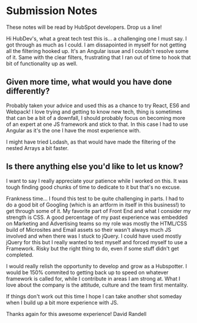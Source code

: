 # Submission Notes 

These notes will be read by HubSpot developers. Drop us a line!

Hi HubDev's, what a great tech test this is... a challenging one I must say. I got through as much as I could. I am dissapointed in myself for not getting all the filtering hooked up. It's an Angular issue and I couldn't resolve some of it. Same with the clear filters, frustrating that I ran out of time to hook that bit of functionality up as well. 

## Given more time, what would you have done differently?

Probably taken your advice and used this as a chance to try React, ES6 and Webpack! I love trying and getting to know new tech, thing is sometimes that can be a bit of a downfall, I should probably focus on becoming more of an expert at one JS framework and stick to that. In this case I had to use Angular as it's the one I have the most experience with.

I might have tried Lodash, as that would have made the filtering of the nested Arrays a bit faster.

## Is there anything else you'd like to let us know?

I want to say I really appreciate your patience while I worked on this. It was tough finding good chunks of time to dedicate to it but that's no excuse. 

Frankness time...  I found this test to be quite challenging in parts. I had to do a good bit of Googling (which is an artform in itself in this business!) to get through some of it. My favorite part of Front End and what I consider my strength is CSS. A good percentage of my past experience was embedded on Marketing and Advertising teams so my role was mostly the HTML/CSS build of Microsites and Email assets so their wasn't always much JS involved and when there was I stuck to jQuery. I could have used mostly jQuery for this but I really wanted to test myself and forced myself to use a Framework. Risky but the right thing to do, even if some stuff didn't get completed.

I would really relish the opportunity to develop and grow as a Hubspotter. I would be 150% commited to getting back up to speed on whatever framework is called for, while I contribute in areas I am strong at. What I love about the company is the attitude, culture and the team first mentality. 

If things don't work out this time I hope I can take another shot someday when I build up a bit more experience with JS.

Thanks again for this awesome experience!
David Randell
